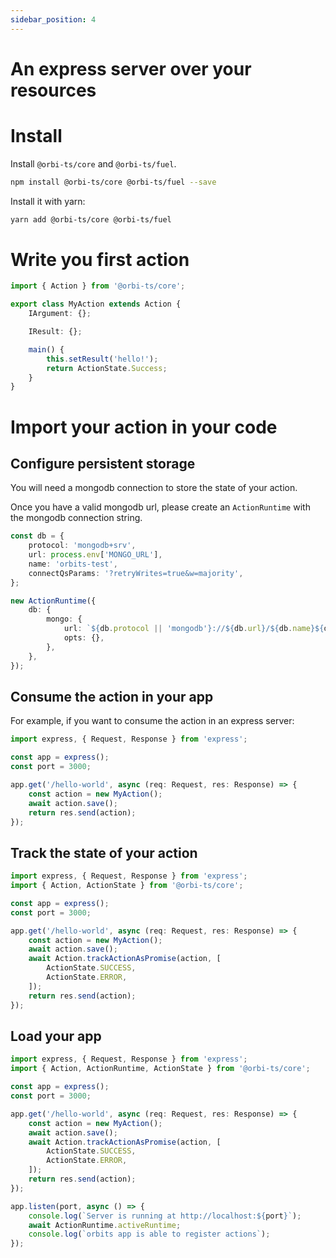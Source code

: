 ```yaml
---
sidebar_position: 4
---
```

# An express server over your resources

# Install

Install `@orbi-ts/core` and `@orbi-ts/fuel`.

```bash
npm install @orbi-ts/core @orbi-ts/fuel --save
```

Install it with yarn:

```bash
yarn add @orbi-ts/core @orbi-ts/fuel
```

# Write you first action

```ts title='src/orbits/my-action.ts'
import { Action } from '@orbi-ts/core';

export class MyAction extends Action {
    IArgument: {};

    IResult: {};

    main() {
        this.setResult('hello!');
        return ActionState.Success;
    }
}
```

# Import your action in your code

## Configure persistent storage

You will need a mongodb connection to store the state of your action.

Once you have a valid mongodb url, please create an `ActionRuntime` with the mongodb connection string.

```ts title='src/orbits/action-app.ts'
const db = {
    protocol: 'mongodb+srv',
    url: process.env['MONGO_URL'],
    name: 'orbits-test',
    connectQsParams: '?retryWrites=true&w=majority',
};

new ActionRuntime({
    db: {
        mongo: {
            url: `${db.protocol || 'mongodb'}://${db.url}/${db.name}${db.connectQsParams}`,
            opts: {},
        },
    },
});
```

## Consume the action in your app

For example, if you want to consume the action in an express server:

```ts
import express, { Request, Response } from 'express';

const app = express();
const port = 3000;

app.get('/hello-world', async (req: Request, res: Response) => {
    const action = new MyAction();
    await action.save();
    return res.send(action);
});
```

## Track the state of your action

```ts title='src/orbits/app.ts'
import express, { Request, Response } from 'express';
import { Action, ActionState } from '@orbi-ts/core';

const app = express();
const port = 3000;

app.get('/hello-world', async (req: Request, res: Response) => {
    const action = new MyAction();
    await action.save();
    await Action.trackActionAsPromise(action, [
        ActionState.SUCCESS,
        ActionState.ERROR,
    ]);
    return res.send(action);
});
```

## Load your app

```ts title='src/server.ts'
import express, { Request, Response } from 'express';
import { Action, ActionRuntime, ActionState } from '@orbi-ts/core';

const app = express();
const port = 3000;

app.get('/hello-world', async (req: Request, res: Response) => {
    const action = new MyAction();
    await action.save();
    await Action.trackActionAsPromise(action, [
        ActionState.SUCCESS,
        ActionState.ERROR,
    ]);
    return res.send(action);
});

app.listen(port, async () => {
    console.log(`Server is running at http://localhost:${port}`);
    await ActionRuntime.activeRuntime;
    console.log(`orbits app is able to register actions`);
});
```
